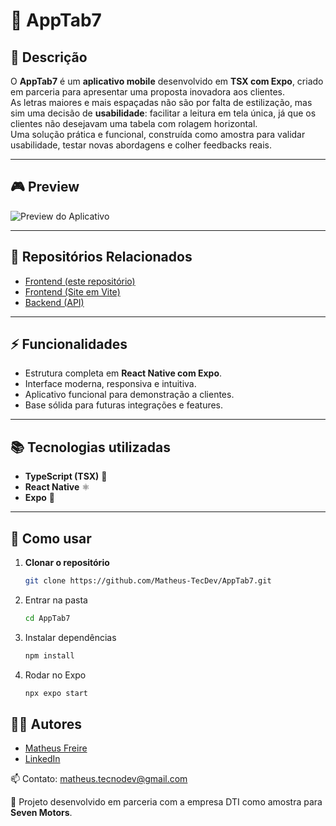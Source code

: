 # 📱 AppTab7  

## 📖 Descrição  

O **AppTab7** é um **aplicativo mobile** desenvolvido em **TSX com Expo**, criado em parceria para apresentar uma proposta inovadora aos clientes.  
As letras maiores e mais espaçadas não são por falta de estilização, mas sim uma decisão de **usabilidade**: facilitar a leitura em tela única, já que os clientes não desejavam uma tabela com rolagem horizontal.  
Uma solução prática e funcional, construída como amostra para validar usabilidade, testar novas abordagens e colher feedbacks reais.  

---

## 🎮 Preview  

![Preview do Aplicativo](assets/images/AppTabLT.jpg)   

---

## 🔗 Repositórios Relacionados

- [Frontend (este repositório)](https://github.com/Matheus-TecDev/App-Tabela7-Frontend.git)
- [Frontend (Site em Vite)](https://github.com/Matheus-TecDev/Site-Tabela7-SevenMotors.git)
- [Backend (API)](https://github.com/Matheus-TecDev/Seven-Motors-Backend.git)

---

## ⚡ Funcionalidades  

- Estrutura completa em **React Native com Expo**.  
- Interface moderna, responsiva e intuitiva.  
- Aplicativo funcional para demonstração a clientes.  
- Base sólida para futuras integrações e features.  

---

## 📚 Tecnologias utilizadas  

- **TypeScript (TSX)** 🔷  
- **React Native** ⚛️  
- **Expo** 📱  

---

## 🚀 Como usar  

1. **Clonar o repositório**  

	```bash
	git clone https://github.com/Matheus-TecDev/AppTab7.git
   
2. Entrar na pasta

	```bash
	cd AppTab7
3. Instalar dependências

	```bash
	npm install

4. Rodar no Expo

	```bash
	npx expo start
	
## 👨‍💻 Autores

- [Matheus Freire](https://github.com/Matheus-TecDev)  
- [LinkedIn](https://www.linkedin.com/in/matheus-freire-martins-da-costa-318622376/) 
 
📫 Contato: [matheus.tecnodev@gmail.com](mailto:matheus.tecnodev@gmail.com) 

🤝 Projeto desenvolvido em parceria com a empresa DTI como amostra para **Seven Motors**.

